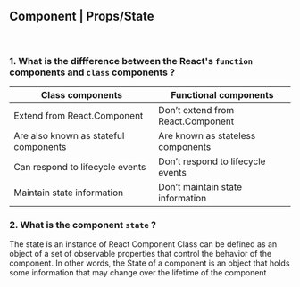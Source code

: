 
## Component | Props/State

<br>

### 1.  What is the diffference between the React's `function` components and `class` components ?      
  | Class components  | Functional components |
| ------------- | ------------- |
| Extend from React.Component | Don’t extend from React.Component |
| Are also known as stateful components | Are known as stateless components |
| Can respond to lifecycle events | Don’t respond to lifecycle events |
| Maintain state information  | Don’t maintain state information  |

### 2.  What is the component `state` ?
The state is an instance of React Component Class can be defined as an object of a set of observable properties that control the behavior of the component. In other words, the State of a component is an object that holds some information that may change over the lifetime of the component

<br>
